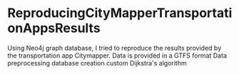 # ReproducingCityMapperTransportationAppsResults
Using Neo4j graph database, I tried to reproduce the results provided by the transportation app Citymapper.
Data is provided in a GTFS format 
Data preprocessing
database creation
custom Dijkstra's algorithm

